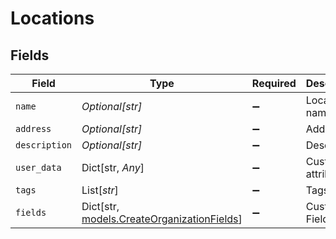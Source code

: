 # Locations


## Fields

| Field                                                                               | Type                                                                                | Required                                                                            | Description                                                                         |
| ----------------------------------------------------------------------------------- | ----------------------------------------------------------------------------------- | ----------------------------------------------------------------------------------- | ----------------------------------------------------------------------------------- |
| `name`                                                                              | *Optional[str]*                                                                     | :heavy_minus_sign:                                                                  | Location name                                                                       |
| `address`                                                                           | *Optional[str]*                                                                     | :heavy_minus_sign:                                                                  | Address                                                                             |
| `description`                                                                       | *Optional[str]*                                                                     | :heavy_minus_sign:                                                                  | Description                                                                         |
| `user_data`                                                                         | Dict[str, *Any*]                                                                    | :heavy_minus_sign:                                                                  | Custom attributes                                                                   |
| `tags`                                                                              | List[*str*]                                                                         | :heavy_minus_sign:                                                                  | Tags                                                                                |
| `fields`                                                                            | Dict[str, [models.CreateOrganizationFields](../models/createorganizationfields.md)] | :heavy_minus_sign:                                                                  | Custom Fields                                                                       |